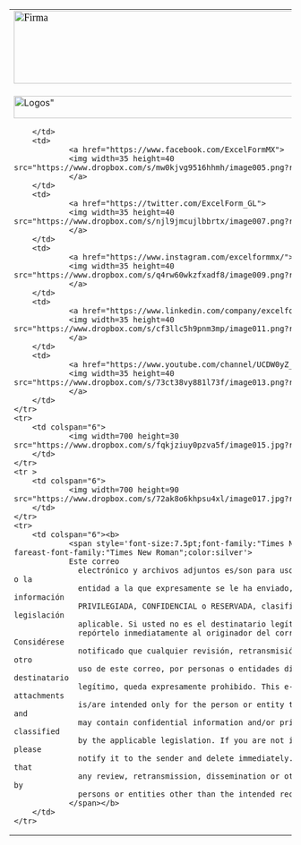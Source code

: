 <table>
	<tr>
		<td colspan="6">
	   			<span style='font-size:13.5pt;font-family:"Times New Roman",serif;mso-fareast-font-family:"Times New Roman";color:black'>
				<img width=700 height=130 src="Firma_Erick_2022_archivos/image002.jpg" alt=Firma>
				</span>
  		</td>
 	</tr>
 	<tr>
		<td>
				<p>
				<a href="https://www.excelform.mx/">
				<img src="https://www.dropbox.com/s/aign9n93dnkfapg/image003.jpg?raw=1" width=500 height=40 alt=Logos">
				</a></p>
																      
  		</td>
  		<td>
				<a href="https://www.facebook.com/ExcelFormMX">
				<img width=35 height=40 src="https://www.dropbox.com/s/mw0kjvg9516hhmh/image005.png?raw=1" alt=Logos">
				</a>
  		</td>
  		<td>
				<a href="https://twitter.com/ExcelForm_GL">
				<img width=35 height=40 src="https://www.dropbox.com/s/njl9jmcujlbbrtx/image007.png?raw=1" alt=Logos">
				</a>
  		</td>
  		<td>
				<a href="https://www.instagram.com/excelformmx/">
				<img width=35 height=40 src="https://www.dropbox.com/s/q4rw60wkzfxadf8/image009.png?raw=1" alt=Logos">
				</a>
  		</td>
  		<td>
				<a href="https://www.linkedin.com/company/excelform/">
				<img width=35 height=40 src="https://www.dropbox.com/s/cf3llc5h9pnm3mp/image011.png?raw=1" alt=Logos">
				</a>
  		</td>
  		<td>
				<a href="https://www.youtube.com/channel/UCDW0yZ_W-Z7VBCEYZwaTsdg">
				<img width=35 height=40 src="https://www.dropbox.com/s/73ct38vy881l73f/image013.png?raw=1" alt=Logos">
				</a>
  		</td>
 	</tr>
 	<tr>
  		<td colspan="6">
				<img width=700 height=30 src="https://www.dropbox.com/s/fqkjziuy0pzva5f/image015.jpg?raw=1" alt=Linea">
  		</td>
 	</tr>
 	<tr >
  		<td colspan="6">
				<img width=700 height=90 src="https://www.dropbox.com/s/72ak8o6khpsu4xl/image017.jpg?raw=1" alt=Linea">
  		</td>
 	</tr>
 	<tr>
  		<td colspan="6"><b>
				<span style='font-size:7.5pt;font-family:"Times New Roman",serif;mso-fareast-font-family:"Times New Roman";color:silver'>
				Este correo
				  electrónico y archivos adjuntos es/son para uso exclusivo de la persona o la
				  entidad a la que expresamente se le ha enviado, y puede contener información
				  PRIVILEGIADA, CONFIDENCIAL o RESERVADA, clasificada así por la legislación
				  aplicable. Si usted no es el destinatario legítimo del mismo, por favor
				  repórtelo inmediatamente al originador del correo y bórrelo. Considérese
				  notificado que cualquier revisión, retransmisión, difusión o cualquier otro
				  uso de este correo, por personas o entidades distintas a las del destinatario
				  legítimo, queda expresamente prohibido. This e-mail and/or its attachments
				  is/are intended only for the person or entity to which it is addressed and
				  may contain confidential information and/or privileged material, thus classified
				  by the applicable legislation. If you are not intended recipient, please
				  notify it to the sender and delete immediately. You are hereby notified that
				  any review, retransmission, dissemination or other use of this e-mail by
				  persons or entities other than the intended recipient is prohibited.
				</span></b>
  		</td>
 	</tr>
</table>
